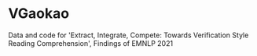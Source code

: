 # VGaokao
Data and code for 'Extract, Integrate, Compete: Towards Verification Style Reading Comprehension', Findings of EMNLP 2021
